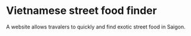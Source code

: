 # Vietnamese street food finder
A website allows travalers to quickly and find exotic street food in Saigon.
